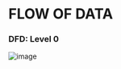 # FLOW OF DATA
### DFD: Level 0


![image](https://user-images.githubusercontent.com/91141446/146531129-64d60141-3e63-40e3-8fac-d328495a4866.png)

